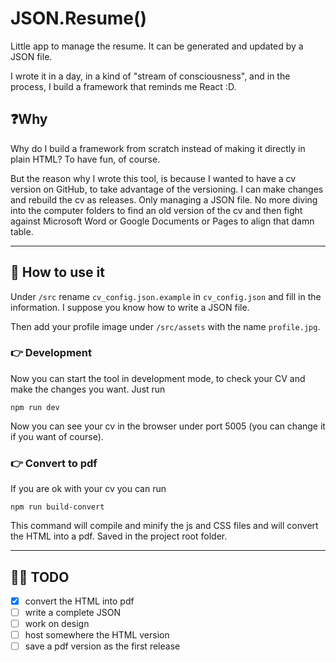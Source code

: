 # JSON.Resume()

Little app to manage the resume. It can be generated and updated by a JSON file.

I wrote it in a day, in a kind of "stream of consciousness", and in the process, I build a framework that reminds me React :D.

## ❓Why
Why do I build a framework from scratch instead of making it directly in plain HTML?
To have fun, of course.

But the reason why I wrote this tool, is because I wanted to have a cv version on GitHub, to take advantage of the versioning. I can make changes and rebuild the cv as releases. Only managing a JSON file.
No more diving into the computer folders to find an old version of the cv and then fight against Microsoft Word or Google Documents or Pages to align that damn table.

---
## 🔨 How to use it
Under `/src` rename `cv_config.json.example` in `cv_config.json` and fill in the information. I suppose you know how to write a JSON file.

Then add your profile image under `/src/assets` with the name `profile.jpg`.

### 👉 Development
Now you can start the tool in development mode, to check your CV and make the changes you want. Just run
```
npm run dev
```
Now you can see your cv in the browser under port 5005 (you can change it if you want of course).

### 👉 Convert to pdf
If you are ok with your cv you can run
```
npm run build-convert
```
This command will compile and minify the js and CSS files and will convert the HTML into a pdf. Saved in the project root folder.

---
## 👨‍💻 TODO
- [X] convert the HTML into pdf
- [ ] write a complete JSON
- [ ] work on design
- [ ] host somewhere the HTML version
- [ ] save a pdf version as the first release